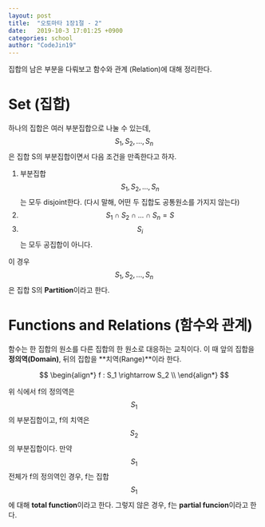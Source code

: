 ```yaml
---
layout: post
title:  "오토마타 1장1절 - 2"
date:   2019-10-3 17:01:25 +0900
categories: school
author: "CodeJin19"
---
```

집합의 남은 부분을 다뤄보고 함수와 관계 (Relation)에 대해 정리한다.

# Set (집합)
하나의 집합은 여러 부분집합으로 나눌 수 있는데, $$S_1, S_2, ... , S_n$$은 집합 S의 부분집합이면서 다음 조건을 만족한다고 하자.

1. 부분집합 $$S_1, S_2, ... , S_n$$는 모두 disjoint한다. (다시 말해, 어떤 두 집합도 공통원소를 가지지 않는다)
2. $$S_1 \cap S_2 \cap ... \cap S_n = S$$
3. $$S_i$$는 모두 공집합이 아니다.

이 경우 $$S_1, S_2, ... , S_n$$은 집합 S의 **Partition**이라고 한다.

# Functions and Relations (함수와 관계)
함수는 한 집합의 원소를 다른 집합의 한 원소로 대응하는 교칙이다. 이 때 앞의 집합을 **정의역(Domain)**, 뒤의 집합을 **치역(Range)**이라 한다.

$$
\begin{align*}
f : S_1 \rightarrow S_2 \\
\end{align*}
$$

위 식에서 f의 정의역은 $$S_1$$의 부분집합이고, f의 치역은 $$S_2$$의 부분집합이다. 만약 $$S_1$$ 전체가 f의 정의역인 경우, f는 집합 $$S_1$$에 대해 **total function**이라고 한다. 그렇지 않은 경우, f는 **partial funcion**이라고 한다.

